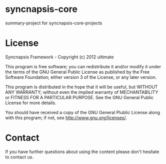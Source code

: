 syncnapsis-core
===============

summary-project for syncnapsis-core-projects

License
=======

Syncnapsis Framework - Copyright (c) 2012 ultimate

This program is free software; you can redistribute it and/or modify it under the terms of the GNU General Public License as published by the Free Software Foundation; either version 3 of the License, or any later version.

This program is distributed in the hope that it will be useful, but WITHOUT ANY WARRANTY; without even the implied warranty of MECHANTABILITY or FITNESS FOR A PARTICULAR PURPOSE. See the GNU General Public License for more details.

You should have received a copy of the GNU General Plublic License along with this program; if not, see <http://www.gnu.org/licenses/>.

Contact
=======

If you have further questions about using the content please don't hesitate to contact us.